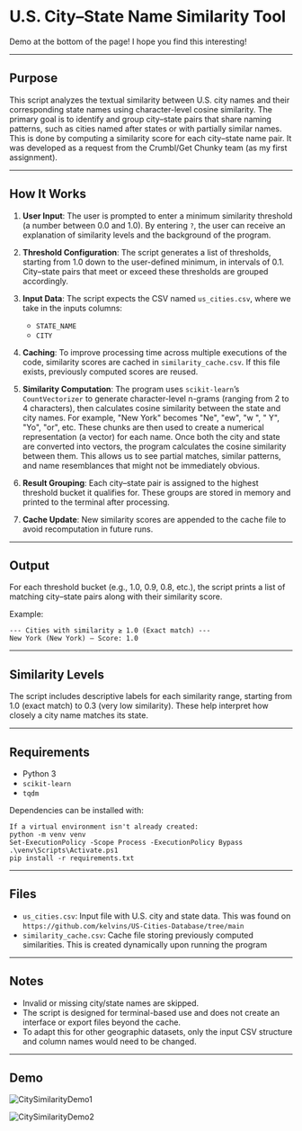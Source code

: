 # U.S. City–State Name Similarity Tool
Demo at the bottom of the page! I hope you find this interesting!

---

## Purpose

This script analyzes the textual similarity between U.S. city names and their corresponding state names using character-level cosine similarity. The primary goal is to identify and group city–state pairs that share naming patterns, such as cities named after states or with partially similar names. This is done by computing a similarity score for each city–state name pair. It was developed as a request from the Crumbl/Get Chunky team (as my first assignment).

---

## How It Works

1. **User Input**:
   The user is prompted to enter a minimum similarity threshold (a number between 0.0 and 1.0). By entering `?`, the user can receive an explanation of similarity levels and the background of the program.

2. **Threshold Configuration**:
   The script generates a list of thresholds, starting from 1.0 down to the user-defined minimum, in intervals of 0.1. City–state pairs that meet or exceed these thresholds are grouped accordingly.

3. **Input Data**:
   The script expects the CSV named `us_cities.csv`, where we take in the inputs columns:

   - `STATE_NAME`
   - `CITY`

4. **Caching**:
   To improve processing time across multiple executions of the code, similarity scores are cached in `similarity_cache.csv`. If this file exists, previously computed scores are reused.

5. **Similarity Computation**:
   The program uses `scikit-learn`’s `CountVectorizer` to generate character-level n-grams (ranging from 2 to 4 characters), then calculates cosine similarity between the state and city names. For example, "New York" becomes "Ne", "ew", "w ", " Y", "Yo", "or", etc. These chunks are then used to create a numerical representation (a vector) for each name. Once both the city and state are converted into vectors, the program calculates the cosine similarity between them. This allows us to see partial matches, similar patterns, and name resemblances that might not be immediately obvious.

6. **Result Grouping**:
   Each city–state pair is assigned to the highest threshold bucket it qualifies for. These groups are stored in memory and printed to the terminal after processing.

7. **Cache Update**:
   New similarity scores are appended to the cache file to avoid recomputation in future runs.

---

## Output

For each threshold bucket (e.g., 1.0, 0.9, 0.8, etc.), the script prints a list of matching city–state pairs along with their similarity score.

Example:

```
--- Cities with similarity ≥ 1.0 (Exact match) ---
New York (New York) — Score: 1.0
```

---

## Similarity Levels

The script includes descriptive labels for each similarity range, starting from 1.0 (exact match) to 0.3 (very low similarity). These help interpret how closely a city name matches its state.

---

## Requirements

- Python 3
- `scikit-learn`
- `tqdm`

Dependencies can be installed with:

```
If a virtual environment isn't already created:
python -m venv venv
Set-ExecutionPolicy -Scope Process -ExecutionPolicy Bypass
.\venv\Scripts\Activate.ps1
pip install -r requirements.txt
```

---

## Files

- `us_cities.csv`: Input file with U.S. city and state data. This was found on `https://github.com/kelvins/US-Cities-Database/tree/main`
- `similarity_cache.csv`: Cache file storing previously computed similarities. This is created dynamically upon running the program

---

## Notes

- Invalid or missing city/state names are skipped.
- The script is designed for terminal-based use and does not create an interface or export files beyond the cache.
- To adapt this for other geographic datasets, only the input CSV structure and column names would need to be changed.

---
## Demo
![CitySimilarityDemo1](https://github.com/user-attachments/assets/b5f082b0-9b0f-452e-a3ed-02448d7fab61)

![CitySimilarityDemo2](https://github.com/user-attachments/assets/f713628d-6c95-4911-a51e-28090811d707)


